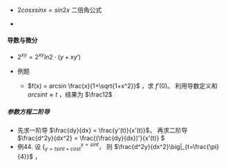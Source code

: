 #### 
- $2 cosx sinx = sin 2x$ 二倍角公式


- 



#### 导数与微分




- $2^{xy} = 2^{xy}ln2 \cdot (y + xy')$


- 例题
  -  $f(x) = arcsin \frac{x}{1+\sqrt{1+x^2}}$ ，求 $f'(0)$。 利用导数定义和 $arcsint \approx t$ ，结果为 $\frac12$



##### 参数方程二阶导
- 先求一阶导 $\frac{dy}{dx} = \frac{y'(t)}{x'(t)}$， 再求二阶导 $\frac{d^2y}{dx^2} = \frac{(\frac{dy}{dx})'}{x'(t)} $
- 例44. 设 $\big\lbrace^{x = sint}_{y = tsint + cost}$， 则 $\frac{d^2y}{dx^2}\big|_{t=\frac{\pi}{4}}$ ，